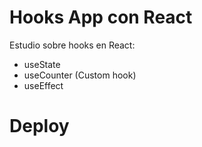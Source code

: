 # Hooks App con React

Estudio sobre hooks en React:

- useState
- useCounter (Custom hook)
- useEffect

# Deploy
